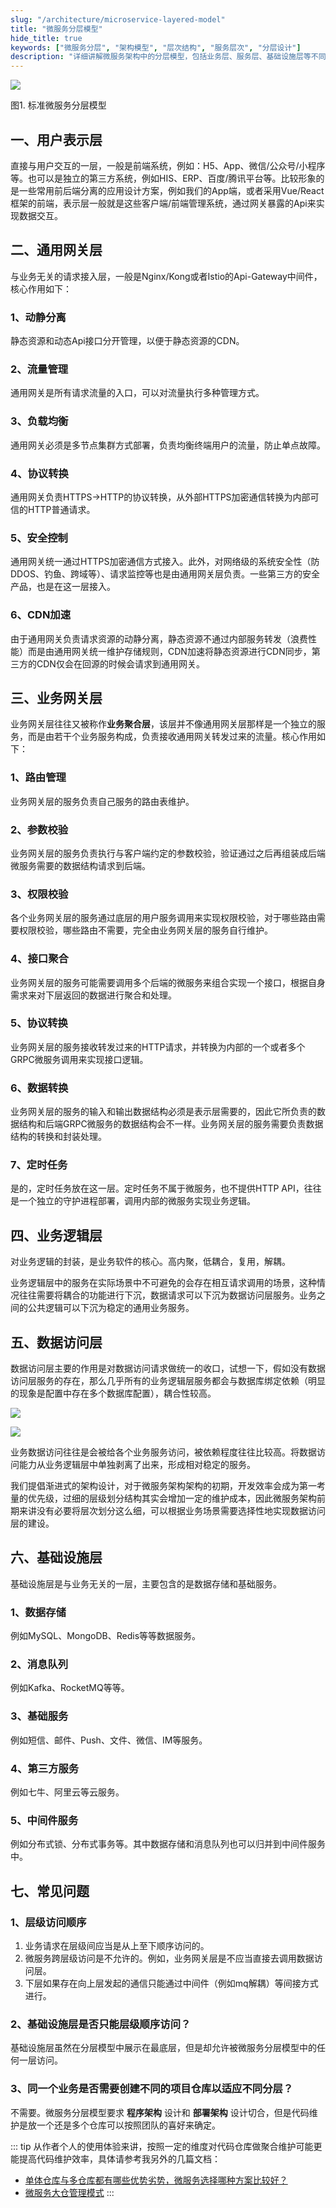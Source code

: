 ```yaml
---
slug: "/architecture/microservice-layered-model"
title: "微服务分层模型"
hide_title: true
keywords: ["微服务分层", "架构模型", "层次结构", "服务层次", "分层设计"]
description: "详细讲解微服务架构中的分层模型，包括业务层、服务层、基础设施层等不同层次的职责和设计原则"
---
```


![](/attachments/image2020-11-26_14-22-34.png)

图1. 标准微服务分层模型

## 一、用户表示层

直接与用户交互的一层，一般是前端系统，例如：H5、App、微信/公众号/小程序等。也可以是独立的第三方系统，例如HIS、ERP、百度/腾讯平台等。比较形象的是一些常用前后端分离的应用设计方案，例如我们的App端，或者采用Vue/React框架的前端，表示层一般就是这些客户端/前端管理系统，通过网关暴露的Api来实现数据交互。

## 二、通用网关层

与业务无关的请求接入层，一般是Nginx/Kong或者Istio的Api-Gateway中间件，核心作用如下：

### 1、动静分离

静态资源和动态Api接口分开管理，以便于静态资源的CDN。

### 2、流量管理

通用网关是所有请求流量的入口，可以对流量执行多种管理方式。

### 3、负载均衡

通用网关必须是多节点集群方式部署，负责均衡终端用户的流量，防止单点故障。

### 4、协议转换

通用网关负责HTTPS->HTTP的协议转换，从外部HTTPS加密通信转换为内部可信的HTTP普通请求。

### 5、安全控制

通用网关统一通过HTTPS加密通信方式接入。此外，对网络级的系统安全性（防DDOS、钓鱼、跨域等）、请求监控等也是由通用网关层负责。一些第三方的安全产品，也是在这一层接入。

### 6、CDN加速

由于通用网关负责请求资源的动静分离，静态资源不通过内部服务转发（浪费性能）而是由通用网关统一维护存储规则，CDN加速将静态资源进行CDN同步，第三方的CDN仅会在回源的时候会请求到通用网关。

## 三、业务网关层

业务网关层往往又被称作**业务聚合层**，该层并不像通用网关层那样是一个独立的服务，而是由若干个业务服务构成，负责接收通用网关转发过来的流量。核心作用如下：

### 1、路由管理

业务网关层的服务负责自己服务的路由表维护。

### 2、参数校验

业务网关层的服务负责执行与客户端约定的参数校验，验证通过之后再组装成后端微服务需要的数据结构请求到后端。

### 3、权限校验

各个业务网关层的服务通过底层的用户服务调用来实现权限校验，对于哪些路由需要权限校验，哪些路由不需要，完全由业务网关层的服务自行维护。

### 4、接口聚合

业务网关层的服务可能需要调用多个后端的微服务来组合实现一个接口，根据自身需求来对下层返回的数据进行聚合和处理。

### 5、协议转换

业务网关层的服务接收转发过来的HTTP请求，并转换为内部的一个或者多个GRPC微服务调用来实现接口逻辑。

### 6、数据转换

业务网关层的服务的输入和输出数据结构必须是表示层需要的，因此它所负责的数据结构和后端GRPC微服务的数据结构会不一样。业务网关层的服务需要负责数据结构的转换和封装处理。

### 7、定时任务

是的，定时任务放在这一层。定时任务不属于微服务，也不提供HTTP API，往往是一个独立的守护进程部署，调用内部的微服务实现业务逻辑。

## 四、业务逻辑层

对业务逻辑的封装，是业务软件的核心。高内聚，低耦合，复用，解耦。

业务逻辑层中的服务在实际场景中不可避免的会存在相互请求调用的场景，这种情况往往需要将耦合的功能进行下沉，数据请求可以下沉为数据访问层服务。业务之间的公共逻辑可以下沉为稳定的通用业务服务。

## 五、数据访问层

数据访问层主要的作用是对数据访问请求做统一的收口，试想一下，假如没有数据访问层服务的存在，那么几乎所有的业务逻辑层服务都会与数据库绑定依赖（明显的现象是配置中存在多个数据库配置），耦合性较高。

![](/attachments/image2020-11-26_15-45-35.png)

  

![](/attachments/image2020-11-26_11-30-32.png)

业务数据访问往往是会被给各个业务服务访问，被依赖程度往往比较高。将数据访问能力从业务逻辑层中单独剥离了出来，形成相对稳定的服务。

我们提倡渐进式的架构设计，对于微服务架构架构的初期，开发效率会成为第一考量的优先级，过细的层级划分结构其实会增加一定的维护成本，因此微服务架构前期来讲没有必要将层次划分这么细，可以根据业务场景需要选择性地实现数据访问层的建设。

## 六、基础设施层

基础设施层是与业务无关的一层，主要包含的是数据存储和基础服务。

### 1、数据存储

例如MySQL、MongoDB、Redis等等数据服务。

### 2、消息队列

例如Kafka、RocketMQ等等。

### 3、基础服务

例如短信、邮件、Push、文件、微信、IM等服务。

### 4、第三方服务

例如七牛、阿里云等云服务。

### 5、中间件服务

例如分布式锁、分布式事务等。其中数据存储和消息队列也可以归并到中间件服务中。

## 七、常见问题

### 1、层级访问顺序

1.  业务请求在层级间应当是从上至下顺序访问的。
2.  微服务跨层级访问是不允许的。例如，业务网关层是不应当直接去调用数据访问层。
3.  下层如果存在向上层发起的通信只能通过中间件（例如mq解耦）等间接方式进行。

### 2、基础设施层是否只能层级顺序访问？

基础设施层虽然在分层模型中展示在最底层，但是却允许被微服务分层模型中的任何一层访问。

### 3、同一个业务是否需要创建不同的项目仓库以适应不同分层？

不需要。微服务分层模型要求 **程序架构** 设计和 **部署架构** 设计切合，但是代码维护是放一个还是多个仓库可以按照团队的喜好来确定。

::: tip
从作者个人的使用体验来讲，按照一定的维度对代码仓库做聚合维护可能更能提高代码维护效率，具体请参考我另外的几篇文档：
*   [单体仓库与多仓库都有哪些优势劣势，微服务选择哪种方案比较好？](../../4000-技术管理/3000-单体仓库与多仓库都有哪些优势劣势，微服务选择哪种方案比较好？.md)
*   [微服务大仓管理模式](https://goframe.org/docs/design/project-mono-repo)
:::
  

  

  

  

  

  

  

  

  

  

  

  

